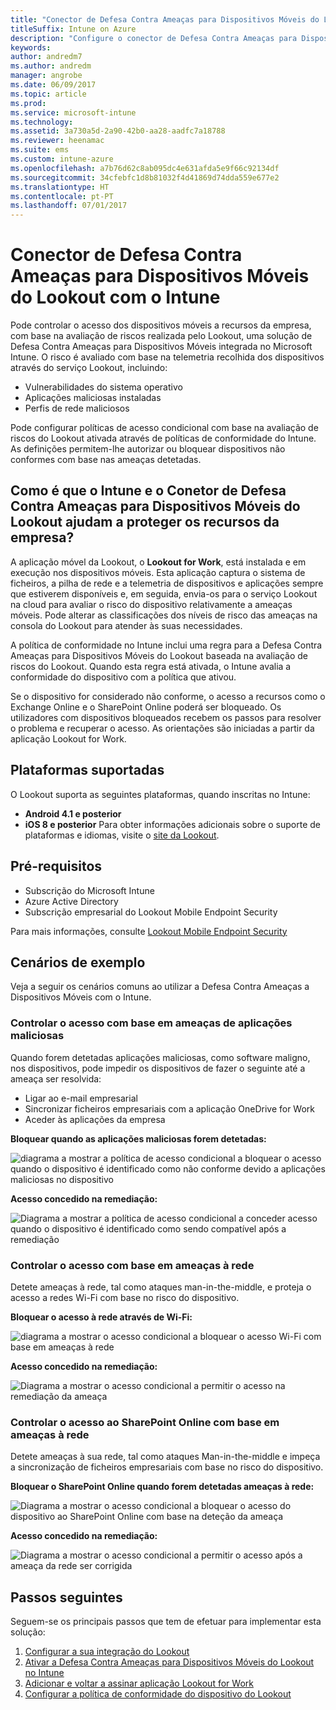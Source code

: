 ```yaml
---
title: "Conector de Defesa Contra Ameaças para Dispositivos Móveis do Lookout com o Intune"
titleSuffix: Intune on Azure
description: "Configure o conector de Defesa Contra Ameaças para Dispositivos Móveis do Lookout com o Intune."
keywords: 
author: andredm7
ms.author: andredm
manager: angrobe
ms.date: 06/09/2017
ms.topic: article
ms.prod: 
ms.service: microsoft-intune
ms.technology: 
ms.assetid: 3a730a5d-2a90-42b0-aa28-aadfc7a18788
ms.reviewer: heenamac
ms.suite: ems
ms.custom: intune-azure
ms.openlocfilehash: a7b76d62c8ab095dc4e631afda5e9f66c92134df
ms.sourcegitcommit: 34cfebfc1d8b81032f4d41869d74dda559e677e2
ms.translationtype: HT
ms.contentlocale: pt-PT
ms.lasthandoff: 07/01/2017
---
```

# <a name="lookout-mobile-threat-defense-connector-with-intune"></a>Conector de Defesa Contra Ameaças para Dispositivos Móveis do Lookout com o Intune

Pode controlar o acesso dos dispositivos móveis a recursos da empresa, com base na avaliação de riscos realizada pelo Lookout, uma solução de Defesa Contra Ameaças para Dispositivos Móveis integrada no Microsoft Intune. O risco é avaliado com base na telemetria recolhida dos dispositivos através do serviço Lookout, incluindo:
- Vulnerabilidades do sistema operativo
- Aplicações maliciosas instaladas
- Perfis de rede maliciosos

Pode configurar políticas de acesso condicional com base na avaliação de riscos do Lookout ativada através de políticas de conformidade do Intune. As definições permitem-lhe autorizar ou bloquear dispositivos não conformes com base nas ameaças detetadas.

## <a name="how-do-intune-and-lookout-mobile-threat-defense-help-protect-company-resources"></a>Como é que o Intune e o Conetor de Defesa Contra Ameaças para Dispositivos Móveis do Lookout ajudam a proteger os recursos da empresa?
A aplicação móvel da Lookout, o **Lookout for Work**, está instalada e em execução nos dispositivos móveis. Esta aplicação captura o sistema de ficheiros, a pilha de rede e a telemetria de dispositivos e aplicações sempre que estiverem disponíveis e, em seguida, envia-os para o serviço Lookout na cloud para avaliar o risco do dispositivo relativamente a ameaças móveis. Pode alterar as classificações dos níveis de risco das ameaças na consola do Lookout para atender às suas necessidades.  

A política de conformidade no Intune inclui uma regra para a Defesa Contra Ameaças para Dispositivos Móveis do Lookout baseada na avaliação de riscos do Lookout. Quando esta regra está ativada, o Intune avalia a conformidade do dispositivo com a política que ativou.

Se o dispositivo for considerado não conforme, o acesso a recursos como o Exchange Online e o SharePoint Online poderá ser bloqueado. Os utilizadores com dispositivos bloqueados recebem os passos para resolver o problema e recuperar o acesso. As orientações são iniciadas a partir da aplicação Lookout for Work.

## <a name="supported-platforms"></a>Plataformas suportadas
O Lookout suporta as seguintes plataformas, quando inscritas no Intune:
* **Android 4.1 e posterior**
* **iOS 8 e posterior** Para obter informações adicionais sobre o suporte de plataformas e idiomas, visite o [site da Lookout](https://personal.support.lookout.com/hc/articles/114094140253).

## <a name="prerequisites"></a>Pré-requisitos
* Subscrição do Microsoft Intune
* Azure Active Directory
* Subscrição empresarial do Lookout Mobile Endpoint Security  

Para mais informações, consulte [Lookout Mobile Endpoint Security](https://www.lookout.com/products/mobile-endpoint-security)

## <a name="sample-scenarios"></a>Cenários de exemplo

Veja a seguir os cenários comuns ao utilizar a Defesa Contra Ameaças a Dispositivos Móveis com o Intune.

### <a name="control-access-based-on-threats-from-malicious-apps"></a>Controlar o acesso com base em ameaças de aplicações maliciosas
Quando forem detetadas aplicações maliciosas, como software maligno, nos dispositivos, pode impedir os dispositivos de fazer o seguinte até a ameaça ser resolvida:
* Ligar ao e-mail empresarial
* Sincronizar ficheiros empresariais com a aplicação OneDrive for Work
* Aceder às aplicações da empresa

**Bloquear quando as aplicações maliciosas forem detetadas:**

![diagrama a mostrar a política de acesso condicional a bloquear o acesso quando o dispositivo é identificado como não conforme devido a aplicações maliciosas no dispositivo](./media/malicious-apps-blocked.png)

**Acesso concedido na remediação:**

![Diagrama a mostrar a política de acesso condicional a conceder acesso quando o dispositivo é identificado como sendo compatível após a remediação](./media/malicious-apps-unblocked.png)

### <a name="control-access-based-on-threat-to-network"></a>Controlar o acesso com base em ameaças à rede
Detete ameaças à rede, tal como ataques man-in-the-middle, e proteja o acesso a redes Wi-Fi com base no risco do dispositivo.

**Bloquear o acesso à rede através de Wi-Fi:**

![diagrama a mostrar o acesso condicional a bloquear o acesso Wi-Fi com base em ameaças à rede](./media/network-wifi-blocked.png)

**Acesso concedido na remediação:**

![Diagrama a mostrar o acesso condicional a permitir o acesso na remediação da ameaça](./media/network-wifi-unblocked.png)
### <a name="control-access-to-sharepoint-online-based-on-threat-to-network"></a>Controlar o acesso ao SharePoint Online com base em ameaças à rede

Detete ameaças à sua rede, tal como ataques Man-in-the-middle e impeça a sincronização de ficheiros empresariais com base no risco do dispositivo.

**Bloquear o SharePoint Online quando forem detetadas ameaças à rede:**

![Diagrama a mostrar o acesso condicional a bloquear o acesso do dispositivo ao SharePoint Online com base na deteção da ameaça](./media/network-spo-blocked.png)


**Acesso concedido na remediação:**

![Diagrama a mostrar o acesso condicional a permitir o acesso após a ameaça da rede ser corrigida](./media/network-spo-unblocked.png)

## <a name="next-steps"></a>Passos seguintes
Seguem-se os principais passos que tem de efetuar para implementar esta solução:
1.  [Configurar a sua integração do Lookout](lookout-mtd-connector-integration.md)
2.  [Ativar a Defesa Contra Ameaças para Dispositivos Móveis do Lookout no Intune](mtd-connector-enable.md)
3.  [Adicionar e voltar a assinar aplicação Lookout for Work](mtd-apps-ios-app-configuration-policy-add-assign.md)
4.  [Configurar a política de conformidade do dispositivo do Lookout](mtd-device-compliance-policy-create.md)
